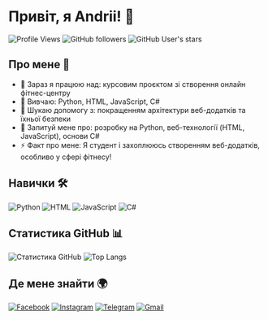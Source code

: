 # Привіт, я Andrii! 👋

![Profile Views](https://komarev.com/ghpvc/?username=Andrii823sd&color=blue)
![GitHub followers](https://img.shields.io/github/followers/Andrii823sd?style=social)
![GitHub User's stars](https://img.shields.io/github/stars/Andrii823sd?style=social)

## Про мене 🌱

- 🔭 Зараз я працюю над: курсовим проєктом зі створення онлайн фітнес-центру
- 🌱 Вивчаю: Python, HTML, JavaScript, C#
- 🤔 Шукаю допомогу з: покращенням архітектури веб-додатків та їхньої безпеки
- 💬 Запитуй мене про: розробку на Python, веб-технології (HTML, JavaScript), основи C#
- ⚡ Факт про мене: Я студент і захоплююсь створенням веб-додатків, особливо у сфері фітнесу!

## Навички 🛠

![Python](https://img.shields.io/badge/Python-3670A0?style=for-the-badge&logo=python&logoColor=ffdd54)
![HTML](https://img.shields.io/badge/HTML-E34F26?style=for-the-badge&logo=html5&logoColor=white)
![JavaScript](https://img.shields.io/badge/JavaScript-323330?style=for-the-badge&logo=javascript&logoColor=F7DF1E)
![C#](https://img.shields.io/badge/C%23-239120?style=for-the-badge&logo=c-sharp&logoColor=white)

## Статистика GitHub 📊

![Статистика GitHub](https://github-readme-stats.vercel.app/api?username=Andrii823sd&show_icons=true&theme=radical)
![Top Langs](https://github-readme-stats.vercel.app/api/top-langs/?username=Andrii823sd&layout=compact&theme=radical)

## Де мене знайти 🌍

[![Facebook](https://img.shields.io/badge/Facebook-%231877F2.svg?style=for-the-badge&logo=facebook&logoColor=white)](https://www.facebook.com/Andrii823sd)
[![Instagram](https://img.shields.io/badge/Instagram-%23E4405F.svg?style=for-the-badge&logo=instagram&logoColor=white)](https://www.instagram.com/Andrii823sd)
[![Telegram](https://img.shields.io/badge/Telegram-%232CA5E0.svg?style=for-the-badge&logo=telegram&logoColor=white)](https://t.me/Andrii823sd)
[![Gmail](https://img.shields.io/badge/Gmail-D14836?style=for-the-badge&logo=gmail&logoColor=white)](mailto:Andrii823sd@gmail.com)
